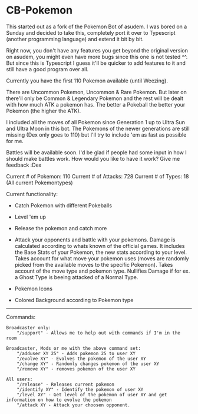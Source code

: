 # CB-Pokemon
This started out as a fork of the Pokemon Bot of asudem.
I was bored on a Sunday and decided to take this, completely port it over to Typescript (another programming language) and extend it bit by bit.

Right now, you don't have any features you get beyond the original version on asudem, you might even have more bugs since this one is not tested ^^.
But since this is Typescript I guess it'll be quicker to add features to it and still have a good program over all.

Currently you have the first 110 Pokemon available (until Weezing).

There are Uncommon Pokemon, Uncommon & Rare Pokemon.
But later on there'll only be Common & Legendary Pokemon and the rest will be dealt with how much ATK a pokemon has. The better a Pokeball the better your Pokemon (the higher the ATK).

I included all the moves of all Pokemon since Generation 1 up to Ultra Sun and Ultra Moon in this bot. The Pokemons of the newer generations are still missing (Dex only goes to 110) but I'll try to include 'em as fast as possible for me.

Battles will be available soon. I'd be glad if people had some input in how I should make battles work. How would you like to have it work? Give me feedback :Dex


Current # of Pokemon: 110
Current # of Attacks: 728
Current # of Types: 18     (All current Pokemontypes)

Current functionality:
- Catch Pokemon with different Pokeballs
- Level 'em up
- Release the pokemon and catch more
- Attack your opponents and battle with your pokemons.
    Damage is calculated according to whats known of the official games.
    It includes the Base Stats of your Pokemon, the new stats according to your level.
    Takes account for what move your pokemon uses (moves are randomly picked from the available moves to the specific Pokemon).
    Takes account of the move type and pokemon type. Nullifies Damage if for ex. a Ghost Type is beeing attacked of a Normal Type.

- Pokemon Icons
- Colored Background according to Pokemon type

________________________________________________
Commands:

    Broadcaster only:
        "/support" - Allows me to help out with commands if I'm in the room

    Broadcaster, Mods or me with the above command set:
        "/adduser XY 25" - Adds pokemon 25 to user XY
        "/evolve XY" - Evolves the pokemon of the user XY
        "/change XY" - Randomly changes pokemon of the user XY
        "/remove XY" - removes pokemon of the user XY

    All users:
        "/release" - Releases current pokemon
        "/identify XY" - Identify the pokemon of user XY
        "/level XY" - Get level of the pokemon of user XY and get information on how to evolve the pokemon
        "/attack XY - Attack your choosen opponent.